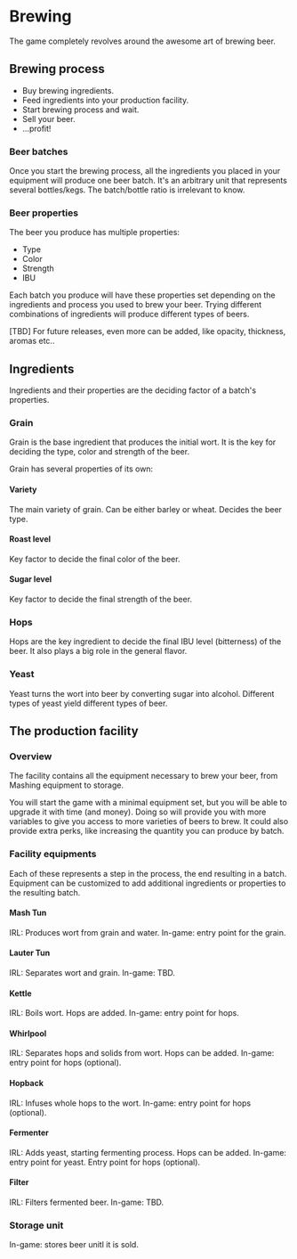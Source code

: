# Brewing

The game completely revolves around the awesome art of brewing beer.

## Brewing process

* Buy brewing ingredients.
* Feed ingredients into your production facility.
* Start brewing process and wait.
* Sell your beer.
* ...profit!

### Beer batches

Once you start the brewing process, all the ingredients you placed in your equipment will produce one beer batch.
It's an arbitrary unit that represents several bottles/kegs. The batch/bottle ratio is irrelevant to know.

### Beer properties

The beer you produce has multiple properties:

* Type
* Color
* Strength
* IBU

Each batch you produce will have these properties set depending on the ingredients and process you used to brew your beer.
Trying different combinations of ingredients will produce different types of beers.

[TBD] For future releases, even more can be added, like opacity, thickness, aromas etc..

## Ingredients

Ingredients and their properties are the deciding factor of a batch's properties.

### Grain

Grain is the base ingredient that produces the initial wort.
It is the key for deciding the type, color and strength of the beer.

Grain has several properties of its own:

#### Variety

The main variety of grain. Can be either barley or wheat. Decides the beer type.

#### Roast level

Key factor to decide the final color of the beer.

#### Sugar level

Key factor to decide the final strength of the beer.

### Hops

Hops are the key ingredient to decide the final IBU level (bitterness) of the beer.
It also plays a big role in the general flavor.

### Yeast

Yeast turns the wort into beer by converting sugar into alcohol.
Different types of yeast yield different types of beer.

## The production facility

### Overview

The facility contains all the equipment necessary to brew your beer, from Mashing equipment to storage.

You will start the game with a minimal equipment set, but you will be able to upgrade it with time (and money).
Doing so will provide you with more variables to give you access to more varieties of beers to brew.
It could also provide extra perks, like increasing the quantity you can produce by batch.

### Facility equipments

Each of these represents a step in the process, the end resulting in a batch.
Equipment can be customized to add additional ingredients or properties to the resulting batch.

#### Mash Tun

IRL: Produces wort from grain and water.
In-game: entry point for the grain.

#### Lauter Tun

IRL: Separates wort and grain.
In-game: TBD.

#### Kettle

IRL: Boils wort. Hops are added.
In-game: entry point for hops.

#### Whirlpool

IRL: Separates hops and solids from wort. Hops can be added.
In-game: entry point for hops (optional).

#### Hopback

IRL: Infuses whole hops to the wort.
In-game: entry point for hops (optional).

#### Fermenter

IRL: Adds yeast, starting fermenting process. Hops can be added.
In-game: entry point for yeast. Entry point for hops (optional).

#### Filter

IRL: Filters fermented beer.
In-game: TBD.

### Storage unit

In-game: stores beer unitl it is sold.
